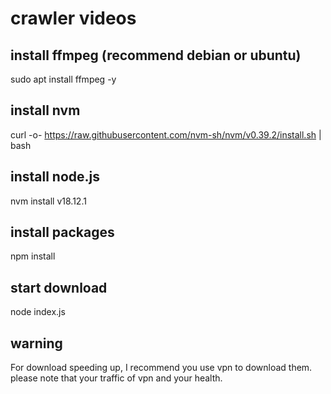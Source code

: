 # crawler videos

## install ffmpeg (recommend debian or ubuntu)
sudo apt  install ffmpeg -y

## install nvm
curl -o- https://raw.githubusercontent.com/nvm-sh/nvm/v0.39.2/install.sh | bash

## install node.js
nvm install v18.12.1

## install packages
npm install

## start download
node index.js

## warning
For download speeding up, I recommend you use vpn to download them. please note that your traffic of vpn and your health.
